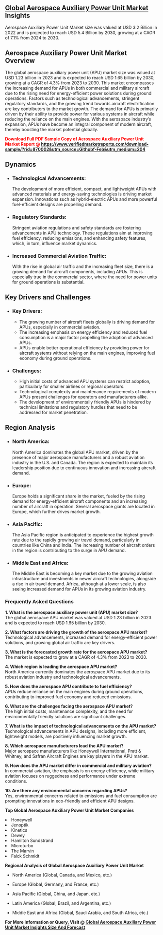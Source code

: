 <h2><a href="https://www.verifiedmarketreports.com/download-sample/?rid=870002&amp;utm_source=Githubf&amp;utm_medium=204" target="_blank">Global Aerospace Auxiliary Power Unit Market</a> Insights</h2><p>Aerospace Auxiliary Power Unit Market size was valued at USD 3.2 Billion in 2022 and is projected to reach USD 5.4 Billion by 2030, growing at a CAGR of 7.1% from 2024 to 2030.</p><p> <h2>Aerospace Auxiliary Power Unit Market Overview</h2> <p>The global aerospace auxiliary power unit (APU) market size was valued at USD 1.23 billion in 2023 and is expected to reach USD 1.65 billion by 2030, growing at a CAGR of 4.3% from 2023 to 2030. This market encompasses the increasing demand for APUs in both commercial and military aircraft due to the rising need for energy-efficient power solutions during ground operations. Factors such as technological advancements, stringent regulatory standards, and the growing trend towards aircraft electrification are key contributors to the market growth. The demand for APUs is primarily driven by their ability to provide power for various systems in aircraft while reducing the reliance on the main engines. With the aerospace industry’s expansion, APUs have become an integral component of modern aircraft, thereby boosting the market potential globally.</p> <p><strong><p><span class=""><span style="color: #ff0000;"><strong>Download Full PDF Sample Copy of Aerospace Auxiliary Power Unit Market Report</strong> @ </span><a href="https://www.verifiedmarketreports.com/download-sample/?rid=870002&amp;utm_source=Githubf-Feb&amp;utm_medium=204" target="_blank">https://www.verifiedmarketreports.com/download-sample/?rid=870002&amp;utm_source=Githubf-Feb&amp;utm_medium=204</a></span></p></strong></p> <h2>Dynamics</h2> <ul> <li><h3>Technological Advancements:</h3> The development of more efficient, compact, and lightweight APUs with advanced materials and energy-saving technologies is driving market expansion. Innovations such as hybrid-electric APUs and more powerful fuel-efficient designs are propelling demand.</li> <li><h3>Regulatory Standards:</h3> Stringent aviation regulations and safety standards are fostering advancements in APU technology. These regulations aim at improving fuel efficiency, reducing emissions, and enhancing safety features, which, in turn, influence market dynamics.</li> <li><h3>Increased Commercial Aviation Traffic:</h3> With the rise in global air traffic and the increasing fleet size, there is a growing demand for aircraft components, including APUs. This is especially true in the commercial sector, where the need for power units for ground operations is substantial.</li> </ul> <h2>Key Drivers and Challenges</h2> <ul> <li><h3>Key Drivers:</h3> <ul> <li>The growing number of aircraft fleets globally is driving demand for APUs, especially in commercial aviation.</li> <li>The increasing emphasis on energy efficiency and reduced fuel consumption is a major factor propelling the adoption of advanced APUs.</li> <li>APUs enable better operational efficiency by providing power for aircraft systems without relying on the main engines, improving fuel economy during ground operations.</li> </ul> </li> <li><h3>Challenges:</h3> <ul> <li>High initial costs of advanced APU systems can restrict adoption, particularly for smaller airlines or regional operators.</li> <li>Technological complexity and maintenance requirements of modern APUs present challenges for operators and manufacturers alike.</li> <li>The development of environmentally friendly APUs is hindered by technical limitations and regulatory hurdles that need to be addressed for market penetration.</li> </ul> </li> </ul> <h2>Region Analysis</h2> <ul> <li><h3>North America:</h3> North America dominates the global APU market, driven by the presence of major aerospace manufacturers and a robust aviation industry in the U.S. and Canada. The region is expected to maintain its leadership position due to continuous innovation and increasing aircraft demand.</li> <li><h3>Europe:</h3> Europe holds a significant share in the market, fueled by the rising demand for energy-efficient aircraft components and an increasing number of aircraft in operation. Several aerospace giants are located in Europe, which further drives market growth.</li> <li><h3>Asia Pacific:</h3> The Asia Pacific region is anticipated to experience the highest growth rate due to the rapidly growing air travel demand, particularly in countries like China and India. The increasing number of aircraft orders in the region is contributing to the surge in APU demand.</li> <li><h3>Middle East and Africa:</h3> The Middle East is becoming a key market due to the growing aviation infrastructure and investments in newer aircraft technologies, alongside a rise in air travel demand. Africa, although at a lower scale, is also seeing increased demand for APUs in its growing aviation industry.</li> </ul> <h3>Frequently Asked Questions</h3> <p><strong>1. What is the aerospace auxiliary power unit (APU) market size?</strong><br>The global aerospace APU market was valued at USD 1.23 billion in 2023 and is expected to reach USD 1.65 billion by 2030.</p> <p><strong>2. What factors are driving the growth of the aerospace APU market?</strong><br>Technological advancements, increased demand for energy-efficient power solutions, and growing global air traffic are key drivers.</p> <p><strong>3. What is the forecasted growth rate for the aerospace APU market?</strong><br>The market is expected to grow at a CAGR of 4.3% from 2023 to 2030.</p> <p><strong>4. Which region is leading the aerospace APU market?</strong><br>North America currently dominates the aerospace APU market due to its robust aviation industry and technological advancements.</p> <p><strong>5. How does the aerospace APU contribute to fuel efficiency?</strong><br>APUs reduce reliance on the main engines during ground operations, contributing to improved fuel economy and reduced emissions.</p> <p><strong>6. What are the challenges facing the aerospace APU market?</strong><br>The high initial costs, maintenance complexity, and the need for environmentally friendly solutions are significant challenges.</p> <p><strong>7. What is the impact of technological advancements on the APU market?</strong><br>Technological advancements in APU designs, including more efficient, lightweight models, are positively influencing market growth.</p> <p><strong>8. Which aerospace manufacturers lead the APU market?</strong><br>Major aerospace manufacturers like Honeywell International, Pratt & Whitney, and Safran Aircraft Engines are key players in the APU market.</p> <p><strong>9. How does the APU market differ in commercial and military aviation?</strong><br>In commercial aviation, the emphasis is on energy efficiency, while military aviation focuses on ruggedness and performance under extreme conditions.</p> <p><strong>10. Are there any environmental concerns regarding APUs?</strong><br>Yes, environmental concerns related to emissions and fuel consumption are prompting innovations in eco-friendly and efficient APU designs.</p> </p><p><strong>Top Global Aerospace Auxiliary Power Unit Market Companies</strong></p><div data-test-id=""><p><li>Honeywell</li><li> Jenoptik</li><li> Kinetics</li><li> Dewey</li><li> Hamilton Sundstrand</li><li> Microturbo</li><li> The Marvin</li><li> Falck Schmidt</li></p><div><strong>Regional Analysis of&nbsp;Global Aerospace Auxiliary Power Unit Market</strong></div><ul><li dir="ltr"><p dir="ltr">North America&nbsp;(Global, Canada, and Mexico, etc.)</p></li><li dir="ltr"><p dir="ltr">Europe (Global, Germany, and France, etc.)</p></li><li dir="ltr"><p dir="ltr">Asia Pacific&nbsp;(Global, China, and Japan, etc.)</p></li><li dir="ltr"><p dir="ltr">Latin America&nbsp;(Global, Brazil, and Argentina, etc.)</p></li><li dir="ltr">Middle East and Africa&nbsp;(Global, Saudi Arabia, and South Africa, etc.)</li></ul><p><strong>For More Information or Query, Visit @&nbsp;</strong><strong><a href="https://www.verifiedmarketreports.com/product/aerospace-auxiliary-power-unit-market/?utm_source=Githubf&amp;utm_medium=204" target="_blank">Global Aerospace Auxiliary Power Unit Market Insights Size And Forecast</a></strong></p></div>
